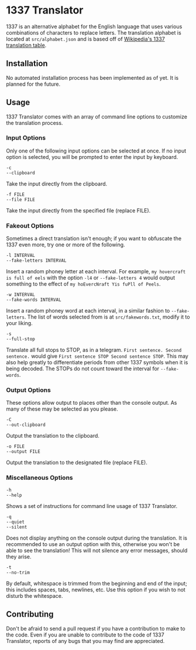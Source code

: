 # 1337 Translator

1337 is an alternative alphabet for the English language that uses various combinations of characters to replace letters. The translation alphabet is located at ```src/alphabet.json``` and is based off of [Wikipedia's 1337 translation table](http://en.wikipedia.org/wiki/Leet#Orthography).

## Installation

No automated installation process has been implemented as of yet. It is planned for the future.

## Usage

1337 Translator comes with an array of command line options to customize the translation process.

### Input Options

Only one of the following input options can be selected at once. If no input option is selected, you will be prompted to enter the input by keyboard.

    -c
    --clipboard

Take the input directly from the clipboard.

    -f FILE
    --file FILE

Take the input directly from the specified file (replace FILE).

### Fakeout Options

Sometimes a direct translation isn't enough; if you want to obfuscate the 1337 even more, try one or more of the following.

    -l INTERVAL
    --fake-letters INTERVAL

Insert a random phoney letter at each interval. For example, ```my hovercraft is full of eels``` with the option ```-l4``` or ```--fake-letters 4``` would output something to the effect of ```my hoEvercNraft Yis fuPll of Peels```.

    -w INTERVAL
    --fake-words INTERVAL

Insert a random phoney word at each interval, in a similar fashion to ```--fake-letters```. The list of words selected from is at ```src/fakewords.txt```, modify it to your liking.

    -s
    --full-stop

Translate all full stops to STOP, as in a telegram. ```First sentence. Second sentence.``` would give ```First sentence STOP Second sentence STOP```. This may also help greatly to differentiate periods from other 1337 symbols when it is being decoded. The STOPs do not count toward the interval for ```--fake-words```.

### Output Options

These options allow output to places other than the console output. As many of these may be selected as you please.

    -C
    --out-clipboard

Output the translation to the clipboard.

    -o FILE
    --output FILE

Output the translation to the designated file (replace FILE).

### Miscellaneous Options

    -h
    --help

Shows a set of instructions for command line usage of 1337 Translator.

    -q
    --quiet
    --silent

Does not display anything on the console output during the translation. It is recommended to use an output option with this, otherwise you won't be able to see the translation! This will not silence any error messages, should they arise.

    -t
    --no-trim

By default, whitespace is trimmed from the beginning and end of the input; this includes spaces, tabs, newlines, etc. Use this option if you wish to not disturb the whitespace.

## Contributing

Don't be afraid to send a pull request if you have a contribution to make to the code. Even if you are unable to contribute to the code of 1337 Translator, reports of any bugs that you may find are appreciated.
